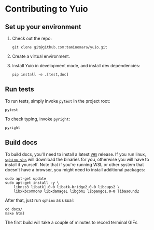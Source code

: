 # Contributing to Yuio

## Set up your environment

1. Check out the repo:

   ```shell
   git clone git@github.com:taminomara/yuio.git
   ```

2. Create a virtual environment.

3. Install Yuio in development mode, and install dev dependencies:

   ```shell
   pip install -e .[test,doc]
   ```

## Run tests

To run tests, simply invoke `pytest` in the project root:

```shell
pytest
```

To check typing, invoke `pyright`:

```shell
pyright
```

## Build docs

To build docs, you'll need to install a latest [`VHS`] release.
If you run linux, [`sphinx-vhs`] will download the binaries for you,
otherwise you will have to install it yourself. Note that if you're running WSL
or other system that doesn't have a browser,
you might need to install additional packages:

```shell
sudo apt-get update
sudo apt-get install -y \
    libnss3 libatk1.0-0 libatk-bridge2.0-0 libcups2 \
    libxkbcommon0 libxdamage1 libgbm1 libpango1.0-0 libasound2
```

After that, just run `sphinx` as usual:

```shell
cd docs/
make html
```

The first build will take a couple of minutes to record terminal GIFs.

[`VHS`]: https://github.com/charmbracelet/vhs?tab=readme-ov-file#installation
[`sphinx-vhs`]: https://github.com/taminomara/sphinx-vhs
